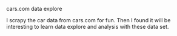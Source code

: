 cars.com data explore

I scrapy the car data from cars.com for fun. Then I found it will be interesting to learn data explore and analysis with these data set.


